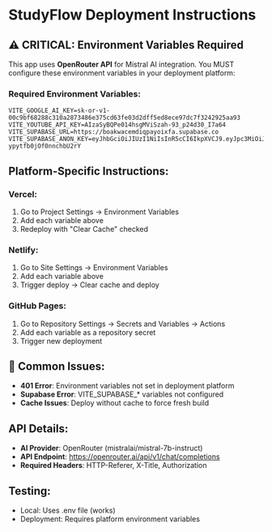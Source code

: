 # StudyFlow Deployment Instructions

## ⚠️ CRITICAL: Environment Variables Required

This app uses **OpenRouter API** for Mistral AI integration. You MUST configure these environment variables in your deployment platform:

### Required Environment Variables:

```
VITE_GOOGLE_AI_KEY=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
VITE_YOUTUBE_API_KEY=AIzaSyBQPe014hsgMViSzah-93_p24d30_I7a64
VITE_SUPABASE_URL=https://boakwacemdiqpayoixfa.supabase.co
VITE_SUPABASE_ANON_KEY=eyJhbGciOiJIUzI1NiIsInR5cCI6IkpXVCJ9.eyJpc3MiOiJzdXBhYmFzZSIsInJlZiI6ImJvYWt3YWNlbWRpcXBheW9peGZhIiwicm9sZSI6ImFub24iLCJpYXQiOjE3NTY2NTkyOTAsImV4cCI6MjA3MjIzNTI5MH0.MStSGJVf3OlK1SZzxvAzOA-ypytfb0jOf0nnchbU2rY
```

## Platform-Specific Instructions:

### Vercel:
1. Go to Project Settings → Environment Variables
2. Add each variable above
3. Redeploy with "Clear Cache" checked

### Netlify:
1. Go to Site Settings → Environment Variables
2. Add each variable above  
3. Trigger deploy → Clear cache and deploy

### GitHub Pages:
1. Go to Repository Settings → Secrets and Variables → Actions
2. Add each variable as a repository secret
3. Trigger new deployment

## 🚨 Common Issues:

- **401 Error**: Environment variables not set in deployment platform
- **Supabase Error**: VITE_SUPABASE_* variables not configured
- **Cache Issues**: Deploy without cache to force fresh build

## API Details:
- **AI Provider**: OpenRouter (mistralai/mistral-7b-instruct)
- **API Endpoint**: https://openrouter.ai/api/v1/chat/completions
- **Required Headers**: HTTP-Referer, X-Title, Authorization

## Testing:
- Local: Uses .env file (works)
- Deployment: Requires platform environment variables